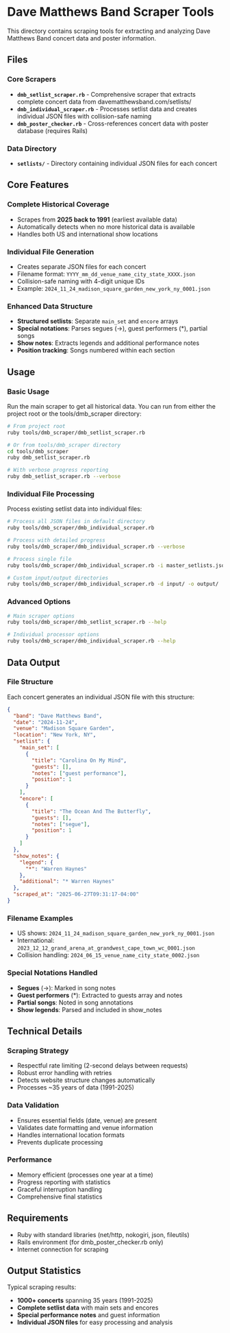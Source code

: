 # Dave Matthews Band Scraper Tools

This directory contains scraping tools for extracting and analyzing Dave Matthews Band concert data and poster information.

## Files

### Core Scrapers
- **`dmb_setlist_scraper.rb`** - Comprehensive scraper that extracts complete concert data from davematthewsband.com/setlists/
- **`dmb_individual_scraper.rb`** - Processes setlist data and creates individual JSON files with collision-safe naming
- **`dmb_poster_checker.rb`** - Cross-references concert data with poster database (requires Rails)

### Data Directory
- **`setlists/`** - Directory containing individual JSON files for each concert

## Core Features

### Complete Historical Coverage
- Scrapes from **2025 back to 1991** (earliest available data)
- Automatically detects when no more historical data is available
- Handles both US and international show locations

### Individual File Generation
- Creates separate JSON files for each concert
- Filename format: `YYYY_mm_dd_venue_name_city_state_XXXX.json`
- Collision-safe naming with 4-digit unique IDs
- Example: `2024_11_24_madison_square_garden_new_york_ny_0001.json`

### Enhanced Data Structure
- **Structured setlists**: Separate `main_set` and `encore` arrays
- **Special notations**: Parses segues (→), guest performers (*), partial songs
- **Show notes**: Extracts legends and additional performance notes
- **Position tracking**: Songs numbered within each section

## Usage

### Basic Usage

Run the main scraper to get all historical data. You can run from either the project root or the tools/dmb_scraper directory:

```bash
# From project root
ruby tools/dmb_scraper/dmb_setlist_scraper.rb

# Or from tools/dmb_scraper directory
cd tools/dmb_scraper
ruby dmb_setlist_scraper.rb

# With verbose progress reporting
ruby dmb_setlist_scraper.rb --verbose
```

### Individual File Processing

Process existing setlist data into individual files:

```bash
# Process all JSON files in default directory
ruby tools/dmb_scraper/dmb_individual_scraper.rb

# Process with detailed progress
ruby tools/dmb_scraper/dmb_individual_scraper.rb --verbose

# Process single file
ruby tools/dmb_scraper/dmb_individual_scraper.rb -i master_setlists.json

# Custom input/output directories
ruby tools/dmb_scraper/dmb_individual_scraper.rb -d input/ -o output/
```

### Advanced Options

```bash
# Main scraper options
ruby tools/dmb_scraper/dmb_setlist_scraper.rb --help

# Individual processor options  
ruby tools/dmb_scraper/dmb_individual_scraper.rb --help
```

## Data Output

### File Structure

Each concert generates an individual JSON file with this structure:

```json
{
  "band": "Dave Matthews Band",
  "date": "2024-11-24",
  "venue": "Madison Square Garden",
  "location": "New York, NY",
  "setlist": {
    "main_set": [
      {
        "title": "Carolina On My Mind",
        "guests": [],
        "notes": ["guest performance"],
        "position": 1
      }
    ],
    "encore": [
      {
        "title": "The Ocean And The Butterfly",
        "guests": [],
        "notes": ["segue"],
        "position": 1
      }
    ]
  },
  "show_notes": {
    "legend": {
      "*": "Warren Haynes"
    },
    "additional": "* Warren Haynes"
  },
  "scraped_at": "2025-06-27T09:31:17-04:00"
}
```

### Filename Examples

- US shows: `2024_11_24_madison_square_garden_new_york_ny_0001.json`
- International: `2023_12_12_grand_arena_at_grandwest_cape_town_wc_0001.json`
- Collision handling: `2024_06_15_venue_name_city_state_0002.json`

### Special Notations Handled

- **Segues** (→): Marked in song notes
- **Guest performers** (*): Extracted to guests array and notes
- **Partial songs**: Noted in song annotations
- **Show legends**: Parsed and included in show_notes

## Technical Details

### Scraping Strategy
- Respectful rate limiting (2-second delays between requests)
- Robust error handling with retries
- Detects website structure changes automatically
- Processes ~35 years of data (1991-2025)

### Data Validation
- Ensures essential fields (date, venue) are present
- Validates date formatting and venue information
- Handles international location formats
- Prevents duplicate processing

### Performance
- Memory efficient (processes one year at a time)
- Progress reporting with statistics
- Graceful interruption handling
- Comprehensive final statistics

## Requirements

- Ruby with standard libraries (net/http, nokogiri, json, fileutils)
- Rails environment (for dmb_poster_checker.rb only)
- Internet connection for scraping

## Output Statistics

Typical scraping results:
- **1000+ concerts** spanning 35 years (1991-2025)
- **Complete setlist data** with main sets and encores
- **Special performance notes** and guest information
- **Individual JSON files** for easy processing and analysis